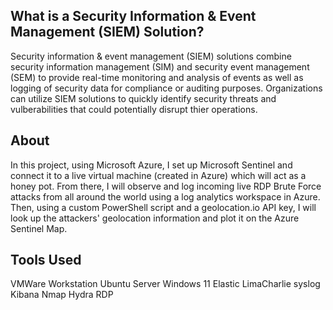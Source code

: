 ## What is a Security Information & Event Management (SIEM) Solution?
Security information & event management (SIEM) solutions combine security information management (SIM) and security event management (SEM) to provide real-time monitoring and analysis of events as well as logging of security data for compliance or auditing purposes. Organizations can utilize SIEM solutions to quickly identify security threats and vulberabilities that could potentially disrupt thier operations.

## About
In this project, using Microsoft Azure, I set up Microsoft Sentinel and connect it to a live virtual machine (created in Azure) which will act as a honey pot. From there, I will observe and log incoming live RDP Brute Force attacks from all around the world using a log analytics workspace in Azure. Then, using a custom PowerShell script and a geolocation.io API key, I will look up the attackers' geolocation information and plot it on the Azure Sentinel Map.

## Tools Used
VMWare Workstation
Ubuntu Server
Windows 11
Elastic 
LimaCharlie
syslog
Kibana
Nmap
Hydra
RDP
